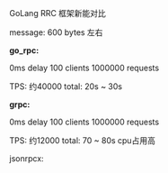 GoLang RRC 框架新能对比

message: 600 bytes 左右

**go_rpc:**

0ms delay   100 clients  1000000 requests

TPS: 约40000
total: 20s ~ 30s


**grpc:**

0ms delay   100 clients  1000000 requests

TPS: 约12000
total: 70 ~ 80s
cpu占用高




jsonrpcx: